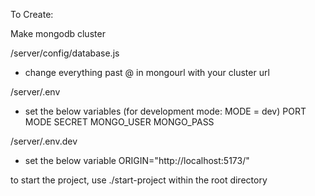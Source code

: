 To Create:

Make mongodb cluster

/server/config/database.js
- change everything past @ in mongourl with your cluster url

/server/.env
- set the below variables (for development mode: MODE = dev)
PORT
MODE
SECRET
MONGO_USER
MONGO_PASS

/server/.env.dev
- set the below variable
ORIGIN="http://localhost:5173/"

to start the project, use ./start-project within the root directory